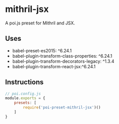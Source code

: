 # mithril-jsx
A poi.js preset for Mithril and JSX.

## Uses

* babel-preset-es2015: ^6.24.1
* babel-plugin-transform-class-properties: ^6.24.1
* babel-plugin-transform-decorators-legacy: ^1.3.4
* babel-plugin-transform-react-jsx:^6.24.1

## Instructions
```js
// poi.config.js
module.exports = {
    presets: [
        require('poi-preset-mithril-jsx')()
    ]
}
```
